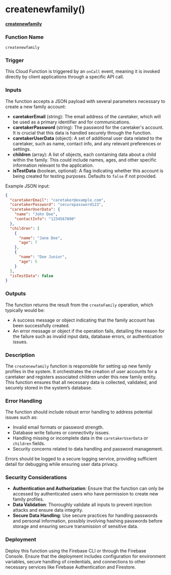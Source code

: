 # createnewfamily()

#### [createnewfamily](https://github.com/yeatmanlab/roar-firebase-functions/blob/e784650492722d24069aa9b0704d1873ea5dafee/gse-roar-admin/functions/src/index.ts#L171)

### Function Name
`createnewfamily`

### Trigger
This Cloud Function is triggered by an `onCall` event, meaning it is invoked directly by client applications through a specific API call.

### Inputs
The function accepts a JSON payload with several parameters necessary to create a new family account:
- **caretakerEmail** (string): The email address of the caretaker, which will be used as a primary identifier and for communications.
- **caretakerPassword** (string): The password for the caretaker's account. It is crucial that this data is handled securely through the function.
- **caretakerUserData** (object): A set of additional user data related to the caretaker, such as name, contact info, and any relevant preferences or settings.
- **children** (array): A list of objects, each containing data about a child within the family. This could include names, ages, and other specific information relevant to the application.
- **isTestData** (boolean, optional): A flag indicating whether this account is being created for testing purposes. Defaults to `false` if not provided.

Example JSON input:
```json
{
  "caretakerEmail": "caretaker@example.com",
  "caretakerPassword": "securepassword123",
  "caretakerUserData": {
    "name": "John Doe",
    "contactInfo": "1234567890"
  },
  "children": [
    {
      "name": "Jane Doe",
      "age": 7
    },
    {
      "name": "Doe Junior",
      "age": 5
    }
  ],
  "isTestData": false
}
```

### Outputs
The function returns the result from the `createFamily` operation, which typically would be:
- A success message or object indicating that the family account has been successfully created.
- An error message or object if the operation fails, detailing the reason for the failure such as invalid input data, database errors, or authentication issues.

### Description
The `createnewfamily` function is responsible for setting up new family profiles in the system. It orchestrates the creation of user accounts for a caretaker and registers associated children under this new family entity. This function ensures that all necessary data is collected, validated, and securely stored in the system’s database.

### Error Handling
The function should include robust error handling to address potential issues such as:
- Invalid email formats or password strength.
- Database write failures or connectivity issues.
- Handling missing or incomplete data in the `caretakerUserData` or `children` fields.
- Security concerns related to data handling and password management.

Errors should be logged to a secure logging service, providing sufficient detail for debugging while ensuring user data privacy.

### Security Considerations
- **Authentication and Authorization**: Ensure that the function can only be accessed by authenticated users who have permission to create new family profiles.
- **Data Validation**: Thoroughly validate all inputs to prevent injection attacks and ensure data integrity.
- **Secure Data Handling**: Use secure practices for handling passwords and personal information, possibly involving hashing passwords before storage and ensuring secure transmission of sensitive data.

### Deployment
Deploy this function using the Firebase CLI or through the Firebase Console. Ensure that the deployment includes configuration for environment variables, secure handling of credentials, and connections to other necessary services like Firebase Authentication and Firestore.
